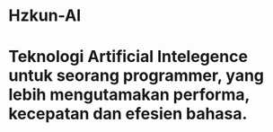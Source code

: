 
# Hzkun-AI

Teknologi Artificial Intelegence untuk seorang programmer, yang lebih mengutamakan performa, kecepatan dan efesien bahasa.
=======

